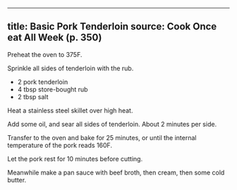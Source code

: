 
---
title: Basic Pork Tenderloin
source: Cook Once eat All Week (p. 350)
---

Preheat the oven to 375F.

Sprinkle all sides of tenderloin with the rub.

* 2 pork tenderloin
* 4 tbsp store-bought rub
* 2 tbsp salt

Heat a stainless steel skillet over high heat.

Add some oil, and sear all sides of tenderloin. About 2 minutes per side.

Transfer to the oven and bake for 25 minutes, or until the internal temperature of the pork reads 160F.

Let the pork rest for 10 minutes before cutting.

Meanwhile make a pan sauce with beef broth, then cream, then some cold butter.

